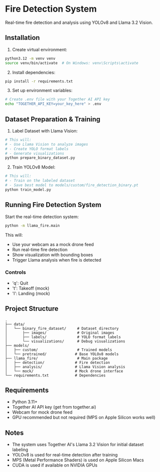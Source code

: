 # Fire Detection System

Real-time fire detection and analysis using YOLOv8 and Llama 3.2 Vision.

## Installation

1. Create virtual environment:
```bash
python3.12 -m venv venv
source venv/bin/activate  # On Windows: venv\Scripts\activate
```

2. Install dependencies:
```bash
pip install -r requirements.txt
```

3. Set up environment variables:
```bash
# Create .env file with your Together AI API key
echo "TOGETHER_API_KEY=your_key_here" > .env
```

## Dataset Preparation & Training

1. Label Dataset with Llama Vision:
```bash
# This will:
# - Use Llama Vision to analyze images
# - Create YOLO format labels
# - Generate visualizations
python prepare_binary_dataset.py
```

2. Train YOLOv8 Model:
```bash
# This will:
# - Train on the labeled dataset
# - Save best model to models/custom/fire_detection_binary.pt
python train_model.py
```

## Running Fire Detection System

Start the real-time detection system:
```bash
python -m llama_fire.main
```

This will:
- Use your webcam as a mock drone feed
- Run real-time fire detection
- Show visualization with bounding boxes
- Trigger Llama analysis when fire is detected

### Controls
- 'q': Quit
- 't': Takeoff (mock)
- 'l': Landing (mock)

## Project Structure
```
.
├── data/
│   └── binary_fire_dataset/     # Dataset directory
│       ├── images/              # Original images
│       ├── labels/              # YOLO format labels
│       └── visualizations/      # Debug visualizations
├── models/
│   ├── custom/                  # Trained models
│   └── pretrained/             # Base YOLOv8 models
├── llama_fire/                  # Main package
│   ├── detection/              # Fire detection
│   ├── analysis/               # Llama Vision analysis
│   └── mock/                   # Mock drone interface
└── requirements.txt            # Dependencies
```

## Requirements
- Python 3.11+
- Together AI API key (get from together.ai)
- Webcam for mock drone feed
- GPU recommended but not required (MPS on Apple Silicon works well)

## Notes
- The system uses Together AI's Llama 3.2 Vision for initial dataset labeling
- YOLOv8 is used for real-time detection after training
- MPS (Metal Performance Shaders) is used on Apple Silicon Macs
- CUDA is used if available on NVIDIA GPUs
